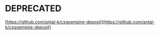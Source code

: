 # DEPRECATED

[https://github.com/antal-k/csgoempire-deposit](https://github.com/antal-k/csgoempire-deposit)
